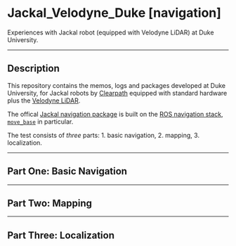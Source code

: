 Jackal_Velodyne_Duke [navigation]
========

Experiences with Jackal robot (equipped with Velodyne LiDAR) at Duke University.

-----
Description
-----
This repository contains the memos, logs and packages developed at Duke University, for Jackal robots by [Clearpath](https://www.clearpathrobotics.com) equipped with standard hardware plus the [Velodyne LiDAR](velodynelidar.com/). 

The offical [Jackal navigation package](https://github.com/jackal/jackal/tree/indigo-devel/jackal_navigation) is built on the [ROS navigation stack](http://wiki.ros.org/navigation), [`move_base`](http://wiki.ros.org/move_base?distro=kinetic) in particular.   

The test consists of _three_ parts: 1. basic navigation, 2. mapping, 3. localization. 


-----
Part One: Basic Navigation
-----





-----
Part Two: Mapping
-----




-----
Part Three: Localization
-----
